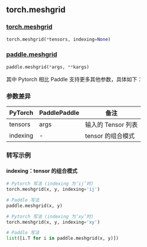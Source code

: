 ## torch.meshgrid
### [torch.meshgrid](https://pytorch.org/docs/stable/generated/torch.meshgrid.html?highlight=meshgrid#torch.meshgrid)

```python
torch.meshgrid(*tensors, indexing=None)
```

### [paddle.meshgrid](https://www.paddlepaddle.org.cn/documentation/docs/zh/api/paddle/meshgrid_cn.html#meshgrid)

```python
paddle.meshgrid(*args, **kargs)
```

其中 Pytorch 相比 Paddle 支持更多其他参数，具体如下：
### 参数差异
| PyTorch       | PaddlePaddle | 备注                                                   |
| ------------- | ------------ | ------------------------------------------------------ |
| tensors       | args         | 输入的 Tensor 列表                                      |
| indexing      | -            | tensor 的组合模式                                        |

### 转写示例
#### indexing：tensor 的组合模式
```python
# Pytorch 写法 (indexing 为‘ij’时)
torch.meshgrid(x, y, indexing='ij')

# Paddle 写法
paddle.meshgrid(x, y)

# Pytorch 写法 (indexing 为‘xy’时)
torch.meshgrid(x, y, indexing='xy')

# Paddle 写法
list([i.T for i in paddle.meshgrid(x, y)])
```
